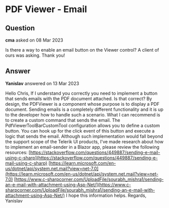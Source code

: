 # PDF Viewer - Email

## Question

**cma** asked on 08 Mar 2023

Is there a way to enable an email button on the Viewer control? A client of ours was asking. Thank you!

## Answer

**Yanislav** answered on 13 Mar 2023

Hello Chris, If I understand you correctly you need to implement a button that sends emails with the PDF document attached. Is that correct? By design, the PDFViewer is a component whose purpose is to display a PDF document. Sending emails is a completely different functionality and it is up to the developer how to handle such a scenario. What I can recommend is to create a custom command that sends the email. The PdfViewerToolBarCustomTool configuration allows you to define a custom button. You can hook up for the click event of this button and execute a logic that sends the email. Although such implementation would fall beyond the support scope of the Telerik UI products, I've made research about how to implement an email-sender in a Blazor app, please review the following resources: [https://stackoverflow.com/questions/449887/sending-e-mail-using-c-sharp](https://stackoverflow.com/questions/449887/sending-e-mail-using-c-sharp) [https://learn.microsoft.com/en-us/dotnet/api/system.net.mail?view=net-7.0](https://learn.microsoft.com/en-us/dotnet/api/system.net.mail?view=net-7.0) [https://www.c-sharpcorner.com/UploadFile/sourabh_mishra1/sending-an-e-mail-with-attachment-using-Asp-Net/](https://www.c-sharpcorner.com/UploadFile/sourabh_mishra1/sending-an-e-mail-with-attachment-using-Asp-Net/) I hope this information helps. Regards, Yanislav
